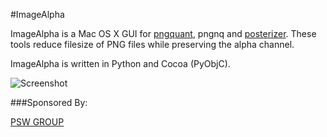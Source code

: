 #ImageAlpha

ImageAlpha is a Mac OS X GUI for [pngquant](http://pngquant.org), pngnq and [posterizer](https://github.com/pornel/mediancut-posterizer). These tools reduce filesize of PNG files while preserving the alpha channel.

ImageAlpha is written in Python and Cocoa (PyObjC).

![Screenshot](http://pornel.net/imagealpha/screenshot.png)

###Sponsored By:

[PSW GROUP](https://www.psw-group.de/)
